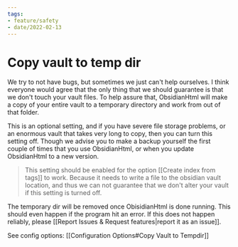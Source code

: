 ```yaml
---
tags:
- feature/safety
- date/2022-02-13
---
```


# Copy vault to temp dir
We try to not have bugs, but sometimes we just can't help ourselves. I think everyone would agree that the only thing that we should guarantee is that we don't touch your vault files. To help assure that, ObsidianHtml will make a copy of your entire vault to a temporary directory and work from out of that folder. 

This is an optional setting, and if you have severe file storage problems, or an enormous vault that takes very long to copy, then you can turn this setting off. Though we advise you to make a backup yourself the first couple of times that you use ObsidianHtml, or when you update ObsidianHtml to a new version. 

> This setting should be enabled for the option [[Create index from tags]] to work. Because it needs to write a file to the obsidian vault location, and thus we can not guarantee that we don't alter your vault if this setting is turned off. 

The temporary dir will be removed once ObisidianHtml is done running. This should even happen if the program hit an error. If this does not happen reliably, please [[Report Issues & Request features|report it as an issue]].

See config options: [[Configuration Options#Copy Vault to Tempdir]]